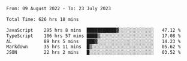 
<!--START_SECTION:waka-->

```txt
From: 09 August 2022 - To: 23 July 2023

Total Time: 626 hrs 18 mins

JavaScript    295 hrs 8 mins  ███████████▓░░░░░░░░░░░░░   47.12 %
TypeScript    106 hrs 57 mins ████▒░░░░░░░░░░░░░░░░░░░░   17.08 %
AL            89 hrs 5 mins   ███▓░░░░░░░░░░░░░░░░░░░░░   14.23 %
Markdown      35 hrs 11 mins  █▒░░░░░░░░░░░░░░░░░░░░░░░   05.62 %
JSON          22 hrs 2 mins   █░░░░░░░░░░░░░░░░░░░░░░░░   03.52 %
```

<!--END_SECTION:waka-->











